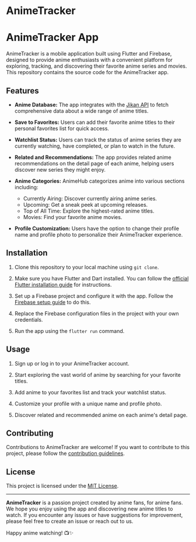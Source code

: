 # AnimeTracker
# AnimeTracker App

AnimeTracker is a mobile application built using Flutter and Firebase, designed to provide anime enthusiasts with a convenient platform for exploring, tracking, and discovering their favorite anime series and movies. This repository contains the source code for the AnimeTracker app.

## Features

- **Anime Database:** The app integrates with the [Jikan API](https://jikan.moe/) to fetch comprehensive data about a wide range of anime titles.

- **Save to Favorites:** Users can add their favorite anime titles to their personal favorites list for quick access.

- **Watchlist Status:** Users can track the status of anime series they are currently watching, have completed, or plan to watch in the future.

- **Related and Recommendations:** The app provides related anime recommendations on the detail page of each anime, helping users discover new series they might enjoy.

- **Anime Categories:** AnimeHub categorizes anime into various sections including:
  - Currently Airing: Discover currently airing anime series.
  - Upcoming: Get a sneak peek at upcoming releases.
  - Top of All Time: Explore the highest-rated anime titles.
  - Movies: Find your favorite anime movies.

- **Profile Customization:** Users have the option to change their profile name and profile photo to personalize their AnimeTracker experience.

## Installation

1. Clone this repository to your local machine using `git clone`.

2. Make sure you have Flutter and Dart installed. You can follow the [official Flutter installation guide](https://flutter.dev/docs/get-started/install) for instructions.

3. Set up a Firebase project and configure it with the app. Follow the [Firebase setup guide](https://firebase.google.com/docs/flutter/setup) to do this.

4. Replace the Firebase configuration files in the project with your own credentials.

5. Run the app using the `flutter run` command.

## Usage

1. Sign up or log in to your AnimeTracker account.

2. Start exploring the vast world of anime by searching for your favorite titles.

3. Add anime to your favorites list and track your watchlist status.

4. Customize your profile with a unique name and profile photo.

5. Discover related and recommended anime on each anime's detail page.

## Contributing

Contributions to AnimeTracker are welcome! If you want to contribute to this project, please follow the [contribution guidelines](CONTRIBUTING.md).

## License

This project is licensed under the [MIT License](LICENSE).

---

**AnimeTracker** is a passion project created by anime fans, for anime fans. We hope you enjoy using the app and discovering new anime titles to watch. If you encounter any issues or have suggestions for improvement, please feel free to create an issue or reach out to us.

Happy anime watching! 📺✨

